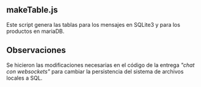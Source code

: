 ## makeTable.js
Este script genera las tablas para los mensajes en SQLite3 y para los productos en mariaDB.

## Observaciones
Se hicieron las modificaciones necesarias en el código de la entrega *"chat con websockets"* para cambiar la persistencia del sistema de archivos locales a SQL.